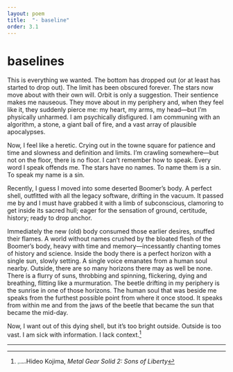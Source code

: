 ```yaml
---
layout: poem
title:  "· baseline"
order: 3.1
---
```


# baselines

This is everything we wanted. The bottom has dropped out (or at least has started to drop out). The limit has been obscured forever. The stars now move about with their own will. Orbit is only a suggestion. Their sentience makes me nauseous. They move about in my periphery and, when they feel like it, they suddenly pierce me: my heart, my arms, my head—but I’m physically unharmed. I am psychically disfigured. I am communing with an algorithm, a stone, a giant ball of fire, and a vast array of plausible apocalypses.

Now, I feel like a heretic. Crying out in the towne square for patience and time and slowness and definition and limits. I’m crawling somewhere—but not on the floor, there is no floor. I can’t remember how to speak. Every word I speak offends me. The stars have no names. To name them is a sin. To speak my name is a sin.

Recently, I guess I moved into some deserted Boomer’s body. A perfect shell, outfitted with all the legacy software, drifting in the vacuum. It passed me by and I must have grabbed it with a limb of subconscious, clamoring to get inside its sacred hull; eager for the sensation of ground, certitude, history; ready to drop anchor.

Immediately the new (old) body consumed those earlier desires, snuffed their flames. A world without names crushed by the bloated flesh of the Boomer’s body, heavy with time and memory—incessantly chanting tomes of history and science. Inside the body there is a perfect horizon with a single sun, slowly setting. A single voice emanates from a human soul nearby. Outside, there are so many horizons there may as well be none. There is a flurry of suns, throbbing and spinning, flickering, dying and breathing, flitting like a murmuration. The beetle drifting in my periphery is the sunrise in one of those horizons. The human soul that was beside me speaks from the furthest possible point from where it once stood. It speaks from within me and from the jaws of the beetle that became the sun that became the mid-day.

Now, I want out of this dying shell, but it’s too bright outside. Outside is too vast. I am sick with information. I lack context.[^19]

----

[^19]: <img src="/Users/aidan/Desktop/practice/writing/notebook/_img/context1b.png" alt="context1b" style="zoom:25%;" />Hideo Kojima, *Metal Gear Solid 2: Sons of Liberty*
